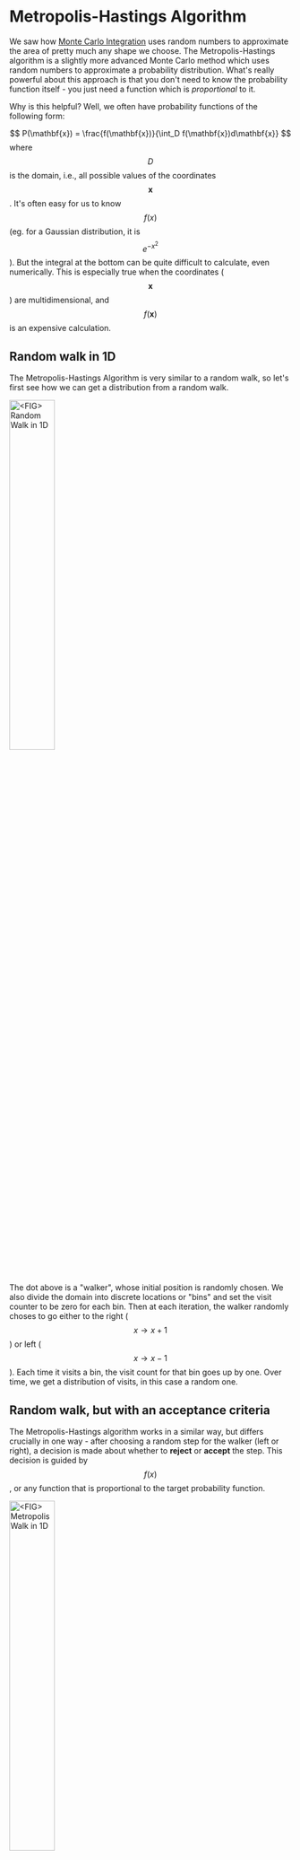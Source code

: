 # Metropolis-Hastings Algorithm

We saw how [Monte Carlo Integration](../monte_carlo_integration/monte_carlo_integration.html) uses random numbers to approximate the area of pretty much any shape we choose. 
The Metropolis-Hastings algorithm is a slightly more advanced Monte Carlo method which uses random numbers to approximate a probability distribution.
What's really powerful about this approach is that you don't need to know the probability function itself - you just need a function which is _proportional_ to it. 

Why is this helpful? Well, we often have probability functions of the following form:

$$
P(\mathbf{x}) = \frac{f(\mathbf{x})}{\int_D f(\mathbf{x})d\mathbf{x}}
$$
where $$D$$ is the domain, i.e., all possible values of the coordinates $$\mathbf{x}$$. 
It's often easy for us to know $$f(x)$$ (eg. for a Gaussian distribution, it is $$e^{-x^2}$$). 
But the integral at the bottom can be quite difficult to calculate, even numerically.
This is especially true when the coordinates ($$\mathbf{x}$$) are multidimensional, and $$f(\mathbf{x})$$ is an expensive calculation. 

## Random walk in 1D

The Metropolis-Hastings Algorithm is very similar to a random walk, so let's first see how we can get a distribution from a random walk.

<p>
	<img class="center" src="res/random_walk.png" alt="<FIG> Random Walk in 1D" style="width:40%"/>
</p>

The dot above is a "walker", whose initial position is randomly chosen. We also divide the domain into discrete locations or "bins" and set the visit counter to be zero for each bin. Then at each iteration, the walker randomly choses to go either to the right ($$x \rightarrow x+1$$) or left ($$x \rightarrow x-1$$). Each time it visits a bin, the visit count for that bin goes up by one. Over time, we get a distribution of visits, in this case a random one. 

## Random walk, but with an acceptance criteria

The Metropolis-Hastings algorithm works in a similar way, but differs crucially in one way - after choosing a random step for the walker (left or right), a decision is made about whether to __reject__ or __accept__ the step. This decision is guided by $$f(x)$$, or any function that is proportional to the target probability function. 

<p>
	<img class="center" src="res/metropolis_walk.png" alt="<FIG> Metropolis Walk in 1D" style="width:40%"/>
</p>

## The function for generating a random step

So far we used a very simple function for generating the next step: it will be either +1 or -1 to the current location. For the simple version of the algorithm to work, this can actually be any symmetric function. For example, it can be any real number between $$-a$$ and $$+a$$, or it can be sampled from some symmetric distribution, $$g$$, such as a Gaussian. 

## The full algorithm for a 1D example function

### Initialize

Let our target distribution be:
$$
P(x) = \frac{\exp\left[ -x^4 + x^3 - 2x^2 - x \right]}{\int_{-10}^{10} \exp\left[ -x^4 + x^3 - 2x^2 - x \right]}
$$

and the function which is proportional to it is
$$
f(x) = \exp\left[ -x^4 + x^3 - 2x^2 - x \right]
$$

{% method %}
{% sample lang="py" %}
[import:4-8, lang:"python"](code/python/metropolis.py)
{% endmethod %}

Next, we choose some symmetric step generating function. Here we will use a random number in the interval $$(-1,1)$$
{% method %}
{% sample lang="py" %}
[import:10-14, lang:"python"](code/python/metropolis.py)
{% endmethod %}

Choose the domain of $$x$$, and an initial point for $$ x_0 $$ ($$x_t$$ at $$t = 0$$) chosen randomly from the domain of $$x$$.
{% method %}
{% sample lang="py" %}
[import:30-31, lang:"python"](code/python/metropolis.py)
{% endmethod %}

Then iterate:

1. Generate new position $$x' = x_t + g()$$
2. Calculate the acceptance probability, $$A = \min\left(1, \frac{f(x_{t+1})}{f(x)}\right)$$
3. Choose a random real number, $$u$$, between $$0$$ and $$1$$
4. Accept or reject:
    * If $$ u \leq A $$, then __accept__ move, and set new position, $$x_{t+1} = x' $$
    * Otherwise, __reject__ move, and set new position to current, $$x_{t+1} = x_t $$
5. Increment $$t \rightarrow t + 1$$ and repeat from step 1.

The code for steps 1 to 4 is:
{% method %}
{% sample lang="py" %}
[import:19-31, lang:"python"](code/python/metropolis.py)
{% endmethod %}

The following plot shows the result of running the algorithm for different numbers of iterations ($$N$$), with the same initial position. The histograms are normalized so that they integrate to 1. We can see the convergence toward $$P(x)$$ as we increase $$N$$.

<p>
	<img class="center" src="res/multiple_histograms.png" alt="<FIG> multiple histograms" style="width:100%"/>
</p>

## Full Example Code
The following code puts everything discussed together, and runs Metropolis-Hastings algorithm for $$N$$ steps. All the positions visited by the algorithm are then written to a file, which can be later read and fed into a histogram or other density calculating scheme. 
{% method %}
{% sample lang="py" %}
[import, lang:"python"](code/python/metropolis.py)
{% endmethod %}


# === Monte Carlo ===


<script>
MathJax.Hub.Queue(["Typeset",MathJax.Hub]);
</script>

## License

##### Code Examples

The code examples are licensed under the MIT license (found in [LICENSE.md](https://github.com/algorithm-archivists/algorithm-archive/blob/master/LICENSE.md)).

##### Text

The text of this chapter was written by [K. Shudipto Amin](https://github.com/shudipto-amin) and is licensed under the [Creative Commons Attribution-ShareAlike 4.0 International License](https://creativecommons.org/licenses/by-sa/4.0/legalcode).

[<p><img  class="center" src="../cc/CC-BY-SA_icon.svg" /></p>](https://creativecommons.org/licenses/by-sa/4.0/)

##### Images/Graphics
- The image "[squarecircle](res/square_circle.png)" was created by [James Schloss](https://github.com/leios) and is licensed under the [Creative Commons Attribution-ShareAlike 4.0 International License](https://creativecommons.org/licenses/by-sa/4.0/legalcode).
- The animation "[simplemontecarlo](res/monte_carlo.gif)" was created by [James Schloss](https://github.com/leios) and is licensed under the [Creative Commons Attribution-ShareAlike 4.0 International License](https://creativecommons.org/licenses/by-sa/4.0/legalcode).


##### Pull Requests

After initial licensing ([#560](https://github.com/algorithm-archivists/algorithm-archive/pull/560)), the following pull requests have modified the text or graphics of this chapter:
- none
